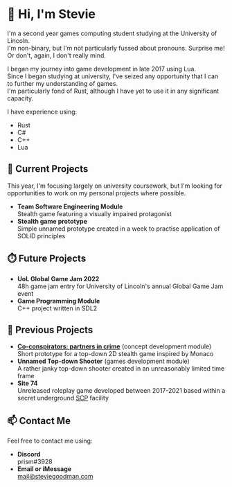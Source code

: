 # 👋 Hi, I'm Stevie
I'm a second year games computing student studying at the University of Lincoln.  
I'm non-binary, but I'm not particularly fussed about pronouns. Surprise me! Or don't, again, I don't really mind.

I began my journey into game development in late 2017 using Lua.  
Since I began studying at university, I've seized any opportunity that I can to further my understanding of games.  
I'm particularly fond of Rust, although I have yet to use it in any significant capacity.

I have experience using:
- Rust
- C#
- C++
- Lua

## 🔭 Current Projects
This year, I'm focusing largely on university coursework, but I'm looking for opportunities to work on my personal projects where possible.  
- **Team Software Engineering Module**  
  Stealth game featuring a visually impaired protagonist
- **Stealth game prototype**  
  Simple unnamed prototype created in a week to practise application of SOLID principles

## ⏱️ Future Projects
- **UoL Global Game Jam 2022**  
  48h game jam entry for University of Lincoln's annual Global Game Jam event
- **Game Programming Module**  
  C++ project written in SDL2 

## 🎉 Previous Projects
- **[Co-conspirators: partners in crime](https://github.com/CGP2014/Monaclone)** (concept development module)  
  Short prototype for a top-down 2D stealth game inspired by Monaco
- **Unnamed Top-down Shooter** (games development module)  
  A rather janky top-down shooter created in an unreasonably limited time frame
- **Site 74**  
  Unreleased roleplay game developed between 2017-2021 based within a secret underground [SCP](https://scp-wiki.wikidot.com/about-the-scp-foundation) facility

## 📫 Contact Me
Feel free to contact me using:
- **Discord**  
  prism#3928
- **Email or iMessage**  
  mail@steviegoodman.com
